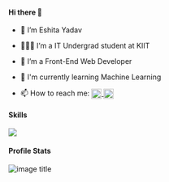 #### Hi there 👋

<!--
**Eshitacodes/Eshitacodes** is a ✨ _special_ ✨ repository because its `README.md` (this file) appears on your GitHub profile.

Here are some ideas to get you started:

- 🔭 I’m currently working on ...
- 🌱 I’m currently learning ...
- 👯 I’m looking to collaborate on ...
- 🤔 I’m looking for help with ...
- 💬 Ask me about ...
- 📫 How to reach me: ...
- 😄 Pronouns: ...
- ⚡ Fun fact: ...
-->

- 🔭 I’m Eshita Yadav
  
- 👨🏽‍💻 I’m a IT Undergrad student at KIIT

- 🌱 I’m a Front-End Web Developer
- 🤖 I'm currently learning Machine Learning

- 📫 How to reach me: <a href = 'https://www.linkedin.com/in/eshita-yadav-490a5924b/'> <img width = '20px' align= 'center' src="https://raw.githubusercontent.com/rahulbanerjee26/githubAboutMeGenerator/main/icons/linked-in-alt.svg"/> </a> <a href = 'https://www.github.com/eshitacodes'> <img width = '20px' align= 'center' src="https://raw.githubusercontent.com/rahulbanerjee26/githubAboutMeGenerator/main/icons/github.svg"/></a> 
  </h4>
  
<h4>Skills</h4>

<a href="https://skillicons.dev">
    <img src="https://skillicons.dev/icons?i=java,c,python,mysql,html,css,js,firebase,replit,git,github" />
  </a>

<h4>Profile Stats</h4>

![image title](https://komarev.com/ghpvc/?username=eshitacodes)
